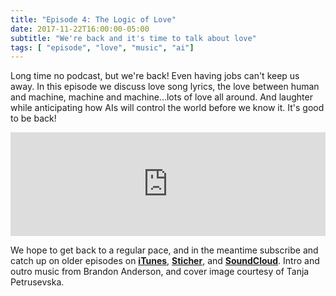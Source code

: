 ```yaml
---
title: "Episode 4: The Logic of Love"
date: 2017-11-22T16:00:00-05:00
subtitle: "We're back and it's time to talk about love"
tags: [ "episode", "love", "music", "ai"]
---
```


Long time no podcast, but we're back! Even having jobs can't keep us away. In this episode we discuss love song lyrics, the love between human and machine, machine and machine...lots of love all around. And laughter while anticipating how AIs will control the world before we know it. It's good to be back!

<iframe width="100%" height="166" scrolling="no" frameborder="no" src="https://w.soundcloud.com/player/?url=https%3A//api.soundcloud.com/tracks/359560490&amp;color=%23ff5500&amp;auto_play=false&amp;hide_related=false&amp;show_comments=true&amp;show_user=true&amp;show_reposts=false&amp;show_teaser=true"></iframe>

<!--more-->

We hope to get back to a regular pace, and in the meantime subscribe and catch up on older episodes on [**iTunes**](https://itunes.apple.com/us/podcast/the-tangent-space-podcast/id1241787382), [**Sticher**](http://www.stitcher.com/s?fid=140357&refid=stpr), and [**SoundCloud**](https://soundcloud.com/tangentspace). Intro and outro music from Brandon Anderson, and cover image courtesy of Tanja Petrusevska.
